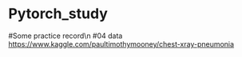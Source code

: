 # Pytorch_study

#Some practice record\n
#04 data https://www.kaggle.com/paultimothymooney/chest-xray-pneumonia
